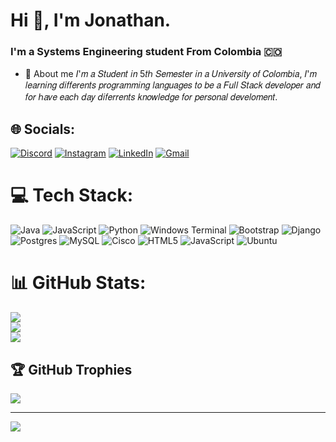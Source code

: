 # Hi 👋, I'm Jonathan.
<h3>I'm a Systems Engineering student From Colombia 🇨🇴</h3>

- 💬 About me 𝐼'𝑚 𝑎 𝑆𝑡𝑢𝑑𝑒𝑛𝑡 𝑖𝑛 5𝑡ℎ 𝑆𝑒𝑚𝑒𝑠𝑡𝑒𝑟 𝑖𝑛 𝑎 𝑈𝑛𝑖𝑣𝑒𝑟𝑠𝑖𝑡𝑦 𝑜𝑓 𝐶𝑜𝑙𝑜𝑚𝑏𝑖𝑎, 𝐼'𝑚 𝑙𝑒𝑎𝑟𝑛𝑖𝑛𝑔 𝑑𝑖𝑓𝑓𝑒𝑟𝑒𝑛𝑡𝑠 𝑝𝑟𝑜𝑔𝑟𝑎𝑚𝑚𝑖𝑛𝑔 𝑙𝑎𝑛𝑔𝑢𝑎𝑔𝑒𝑠 ​​𝑡𝑜 𝑏𝑒 𝑎 𝐹𝑢𝑙𝑙 𝑆𝑡𝑎𝑐𝑘 𝑑𝑒𝑣𝑒𝑙𝑜𝑝𝑒𝑟 𝑎𝑛𝑑 𝑓𝑜𝑟 ℎ𝑎𝑣𝑒 𝑒𝑎𝑐ℎ 𝑑𝑎𝑦 𝑑𝑖𝑓𝑒𝑟𝑟𝑒𝑛𝑡𝑠 𝑘𝑛𝑜𝑤𝑙𝑒𝑑𝑔𝑒 𝑓𝑜𝑟 𝑝𝑒𝑟𝑠𝑜𝑛𝑎𝑙 𝑑𝑒𝑣𝑒𝑙𝑜𝑚𝑒𝑛𝑡.


## 🌐 Socials:
[![Discord](https://img.shields.io/badge/Discord-7289DA?style=for-the-badge&logo=discord&logoColor=white)](https://discord.com/channels/@jonnathan__) 
[![Instagram](https://img.shields.io/badge/Instagram-E4405F?style=for-the-badge&logo=instagram&logoColor=white)](https://instagram.com/jonathansteven__) 
[![LinkedIn](https://img.shields.io/badge/LinkedIn-blue?style=for-the-badge&logo=linkedin&logoColor=white)](https://www.linkedin.com/in/jonathan-gelvez-ab3bb4283/) 
[![Gmail](https://img.shields.io/badge/Email-red?style=for-the-badge&logo=mail.ru)](mailto:jonathangelvez03@gmail.com)

# 💻 Tech Stack:
![Java](https://img.shields.io/badge/java-%23ED8B00.svg?style=for-the-badge&logo=openjdk&logoColor=white) ![JavaScript](https://img.shields.io/badge/javascript-%23323330.svg?style=for-the-badge&logo=javascript&logoColor=%23F7DF1E) ![Python](https://img.shields.io/badge/python-3670A0?style=for-the-badge&logo=python&logoColor=ffdd54) ![Windows Terminal](https://img.shields.io/badge/Windows%20Terminal-%234D4D4D.svg?style=for-the-badge&logo=windows-terminal&logoColor=white) ![Bootstrap](https://img.shields.io/badge/bootstrap-%238511FA.svg?style=for-the-badge&logo=bootstrap&logoColor=white) ![Django](https://img.shields.io/badge/django-%23092E20.svg?style=for-the-badge&logo=django&logoColor=white) ![Postgres](https://img.shields.io/badge/postgres-%23316192.svg?style=for-the-badge&logo=postgresql&logoColor=white) ![MySQL](https://img.shields.io/badge/mysql-%2300000f.svg?style=for-the-badge&logo=mysql&logoColor=white) ![Cisco](https://img.shields.io/badge/cisco-%23049fd9.svg?style=for-the-badge&logo=cisco&logoColor=black) ![HTML5](https://img.shields.io/badge/html5-%23E34F26.svg?style=for-the-badge&logo=html5&logoColor=white) ![JavaScript](https://img.shields.io/badge/javascript-%23323330.svg?style=for-the-badge&logo=javascript&logoColor=%23F7DF1E)
![Ubuntu](https://img.shields.io/badge/Ubuntu-E95420?style=for-the-badge&logo=Ubuntu&logoColor=white)

# 📊 GitHub Stats:
![](https://github-readme-stats.vercel.app/api?username=JonathanStevenGP&theme=radical&hide_border=false&include_all_commits=true&count_private=true)<br/>
![](https://github-readme-streak-stats.herokuapp.com/?user=JonathanStevenGP&theme=radical&hide_border=false)<br/>
![](https://github-readme-stats.vercel.app/api/top-langs/?username=JonathanStevenGP&theme=radical&hide_border=false&include_all_commits=true&count_private=true&layout=compact)

## 🏆 GitHub Trophies
![](https://github-profile-trophy.vercel.app/?username=JonathanStevenGP&theme=radical&no-frame=false&no-bg=false&margin-w=4)

---
[![](https://visitcount.itsvg.in/api?id=JonathanStevenGP&icon=6&color=1)](https://visitcount.itsvg.in)

<!-- Proudly created with GPRM ( https://gprm.itsvg.in ) -->
